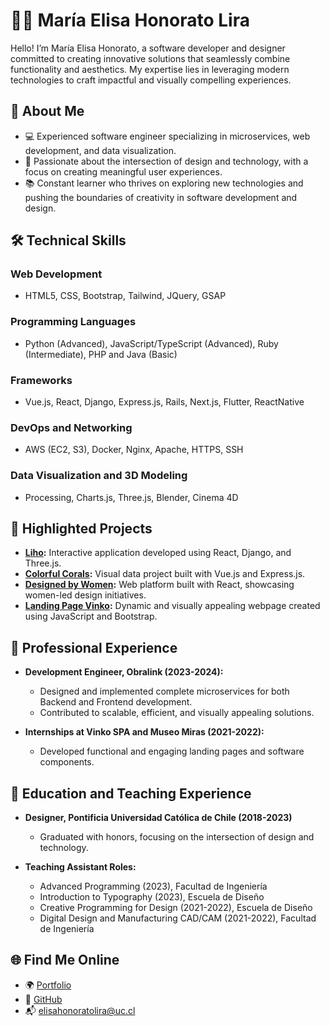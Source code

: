 # 👩‍💻 María Elisa Honorato Lira  

Hello! I’m María Elisa Honorato, a software developer and designer committed to creating innovative solutions that seamlessly combine functionality and aesthetics. My expertise lies in leveraging modern technologies to craft impactful and visually compelling experiences.  

## 🚀 About Me  

- 💻 Experienced software engineer specializing in microservices, web development, and data visualization.  
- 🌟 Passionate about the intersection of design and technology, with a focus on creating meaningful user experiences.  
- 📚 Constant learner who thrives on exploring new technologies and pushing the boundaries of creativity in software development and design.  


## 🛠️ Technical Skills  

### Web Development  
- HTML5, CSS, Bootstrap, Tailwind, JQuery, GSAP  

### Programming Languages  
- Python (Advanced), JavaScript/TypeScript (Advanced), Ruby (Intermediate), PHP and Java (Basic)  

### Frameworks  
- Vue.js, React, Django, Express.js, Rails, Next.js, Flutter, ReactNative

### DevOps and Networking  
- AWS (EC2, S3), Docker, Nginx, Apache, HTTPS, SSH  

### Data Visualization and 3D Modeling  
- Processing, Charts.js, Three.js, Blender, Cinema 4D  

## 🧩 Highlighted Projects  

- **[Liho](https://elisahonorato.github.io/liho/about):** Interactive application developed using React, Django, and Three.js.  
- **[Colorful Corals](https://github.com/elisahonorato):** Visual data project built with Vue.js and Express.js.  
- **[Designed by Women](https://disenadopormujeres.cl/):** Web platform built with React, showcasing women-led design initiatives.  
- **[Landing Page Vinko](https://github.com/elisahonorato):** Dynamic and visually appealing webpage created using JavaScript and Bootstrap.  

## 📂 Professional Experience  

- **Development Engineer, Obralink (2023-2024):**  
  - Designed and implemented complete microservices for both Backend and Frontend development.  
  - Contributed to scalable, efficient, and visually appealing solutions.  

- **Internships at Vinko SPA and Museo Miras (2021-2022):**  
  - Developed functional and engaging landing pages and software components.  

## 📘 Education and Teaching Experience  

- **Designer, Pontificia Universidad Católica de Chile (2018-2023)**  
  - Graduated with honors, focusing on the intersection of design and technology.  

- **Teaching Assistant Roles:**  
  - Advanced Programming (2023), Facultad de Ingeniería  
  - Introduction to Typography (2023), Escuela de Diseño  
  - Creative Programming for Design (2021-2022), Escuela de Diseño  
  - Digital Design and Manufacturing CAD/CAM (2021-2022), Facultad de Ingeniería  

## 🌐 Find Me Online  

- 🌍 [Portfolio](https://elisahonoratolira.cl/)  
- 💼 [GitHub](https://github.com/elisahonorato)  
- 📬 elisahonoratolira@uc.cl  
